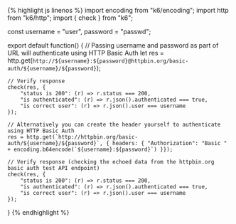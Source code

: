 {% highlight js linenos %}
import encoding from "k6/encoding";
import http from "k6/http";
import { check } from "k6";

const username = "user",
      password = "passwd";

export default function() {
    // Passing username and password as part of URL will authenticate using HTTP Basic Auth
    let res = http.get(`http://${username}:${password}@httpbin.org/basic-auth/${username}/${password}`);

    // Verify response
    check(res, {
        "status is 200": (r) => r.status === 200,
        "is authenticated": (r) => r.json().authenticated === true,
        "is correct user": (r) => r.json().user === username
    });

    // Alternatively you can create the header yourself to authenticate using HTTP Basic Auth
    res = http.get(`http://httpbin.org/basic-auth/${username}/${password}`, { headers: { "Authorization": "Basic " + encoding.b64encode(`${username}:${password}`) }});

    // Verify response (checking the echoed data from the httpbin.org basic auth test API endpoint)
    check(res, {
        "status is 200": (r) => r.status === 200,
        "is authenticated": (r) => r.json().authenticated === true,
        "is correct user": (r) => r.json().user === username
    });
}
{% endhighlight %}
